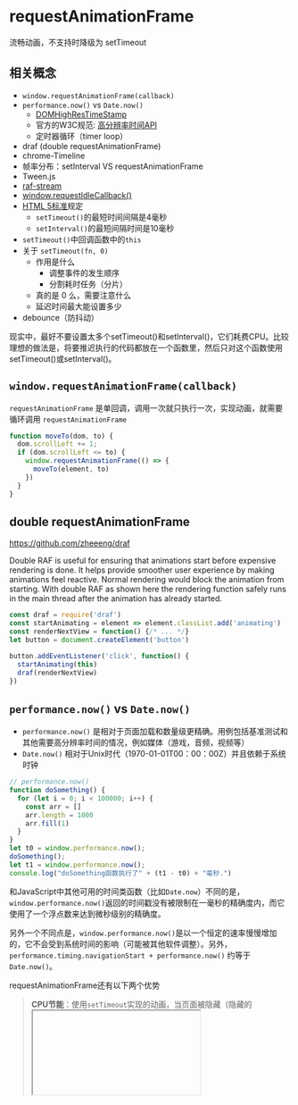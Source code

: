 # requestAnimationFrame

流畅动画，不支持时降级为 setTimeout

## 相关概念

- `window.requestAnimationFrame(callback)`
- `performance.now()` vs `Date.now()`
  - [DOMHighResTimeStamp](https://developer.mozilla.org/zh-CN/docs/Web/API/DOMHighResTimeStamp)
  - 官方的W3C规范: [高分辨率时间API](https://www.w3.org/TR/hr-time/)
  - 定时器循环（timer loop）
- draf (double requestAnimationFrame)
- chrome-Timeline
- 帧率分布：setInterval VS requestAnimationFrame
- Tween.js
- [raf-stream](https://github.com/CMTegner/raf-stream)
- [window.requestIdleCallback()](https://w3c.github.io/requestidlecallback/)
- [HTML 5标准](https://www.whatwg.org/specs/web-apps/current-work/multipage/timers.html#timers)规定
  - `setTimeout()`的最短时间间隔是4毫秒
  - `setInterval()`的最短间隔时间是10毫秒
- `setTimeout()`中回调函数中的`this`
- 关于 `setTimeout(fn, 0)`
  - 作用是什么
    - 调整事件的发生顺序
    - 分割耗时任务（分片）
  - 真的是 0 么，需要注意什么
  - 延迟时间最大能设置多少
- debounce（防抖动）

现实中，最好不要设置太多个setTimeout()和setInterval()，它们耗费CPU。比较理想的做法是，将要推迟执行的代码都放在一个函数里，然后只对这个函数使用setTimeout()或setInterval()。

## `window.requestAnimationFrame(callback)`

`requestAnimationFrame` 是单回调，调用一次就只执行一次，实现动画，就需要循环调用 `requestAnimationFrame`

```js
function moveTo(dom, to) {
  dom.scrollLeft += 1;
  if (dom.scrollLeft <= to) {
    window.requestAnimationFrame(() => {
      moveTo(element, to)
    })
  }
}
```

## double requestAnimationFrame

https://github.com/zheeeng/draf

Double RAF is useful for ensuring that animations start before expensive rendering is done. It helps provide smoother user experience by making animations feel reactive. Normal rendering would block the animation from starting. With double RAF as shown here the rendering function safely runs in the main thread after the animation has already started.

```js
const draf = require('draf')
const startAnimating = element => element.classList.add('animating')
const renderNextView = function() {/* ... */}
let button = document.createElement('button')

button.addEventListener('click', function() {
  startAnimating(this)
  draf(renderNextView)
})
```

## `performance.now()` vs `Date.now()`

- `performance.now()` 是相对于页面加载和数量级更精确。用例包括基准测试和其他需要高分辨率时间的情况，例如媒体（游戏，音频，视频等）
- `Date.now()` 相对于Unix时代（1970-01-01T00：00：00Z）并且依赖于系统时钟

```js
// performance.now()
function doSomething() {
  for (let i = 0; i < 100000; i++) {
    const arr = []
    arr.length = 1000
    arr.fill(1)
  }
}
let t0 = window.performance.now();
doSomething();
let t1 = window.performance.now();
console.log("doSomething函数执行了" + (t1 - t0) + "毫秒.")
```

和JavaScript中其他可用的时间类函数（比如`Date.now`）不同的是，`window.performance.now()`返回的时间戳没有被限制在一毫秒的精确度内，而它使用了一个浮点数来达到微秒级别的精确度。

另外一个不同点是，`window.performance.now()`是以一个恒定的速率慢慢增加的，它不会受到系统时间的影响（可能被其他软件调整）。另外，`performance.timing.navigationStart + performance.now()` 约等于 `Date.now()`。

requestAnimationFrame还有以下两个优势

> **CPU节能**：使用`setTimeout`实现的动画，当页面被隐藏（隐藏的<iframe>）或最小化（后台标签页）时，`setTimeout`仍然在后台执行动画任务，由于此时页面处于不可见或不可用状态，刷新动画是没有意义的，而且还浪费 CPU 资源和电池寿命。而`requestAnimationFrame`则完全不同，当页面处于未激活的状态下，该页面的屏幕绘制任务也会被浏览器暂停，因此跟着浏览器步伐走的`requestAnimationFrame`也会停止渲染，当页面被激活时，动画就从上次停留的地方继续执行，有效节省了 CPU 开销，提升性能和电池寿命。

> **函数节流**：在高频率事件(`resize`,`scroll` 等)中，为了防止在一个刷新间隔内发生多次函数执行，使用`requestAnimationFrame`可保证每个绘制间隔内，函数只被执行一次，这样既能保证流畅性，也能更好的节省函数执行的开销。一个绘制间隔内函数执行多次时无意义，因为显示器（60Hz）每16.7ms 绘制一次，多次执行并不会在屏幕上体现出来。

## 缓动(Tween)知识

- Linear：无缓动效果
- Quadratic：二次方的缓动（t^2）
- Cubic：三次方的缓动（t^3）
- Quartic：四次方的缓动（t^4）
- Quintic：五次方的缓动（t^5）
- Sinusoidal：正弦曲线的缓动（sin(t)）
- Exponential：指数曲线的缓动（2^t）
- Circular：圆形曲线的缓动（sqrt(1-t^2)）
- Elastic：指数衰减的正弦曲线缓动
- 超过范围的三次方缓动（(s+1)*t^3 – s*t^2）
- 指数衰减的反弹缓动

每个效果都分三个缓动方式，分别是（可采用后面的邪恶记忆法帮助记忆）：

- easeIn：从0开始加速的缓动
- easeOut：减速到0的缓动
- easeInOut：前半段从0开始加速，后半段减速到0的缓动

## setTimeout()中回调函数中的this

```js
// 示例 1
var x = 1;
var o = {
  x: 2,
  y: function() {
    console.log(this.x);
  }
};
setTimeout(o.y,1000);

// 示例 2
function User(login) {
  this.login = login;
  this.sayHi = function() {
    console.log(this.login);
  }
}
var user = new User('John');
setTimeout(user.sayHi, 1000);

// 解决办法
setTimeout(function() {
  user.sayHi();
}, 1000);
setTimeout(user.sayHi.bind(user), 1000);
```

参考：

- https://developer.mozilla.org/zh-CN/docs/Web/API/Window/requestAnimationFrame
- https://developer.mozilla.org/zh-CN/docs/Web/API/Performance/now
- https://www.w3.org/TR/animation-timing/#requestAnimationFrame
- https://www.npmjs.com/package/raf
- https://www.npmjs.com/package/@essentials/raf
- https://github.com/zheeeng/draf

扩展阅读：

- [深入理解requestAnimationFrame并实现相册组件中的切换动画](https://www.cnblogs.com/dreamsqin/p/12529885.html)
- [翻译：setInterval与requestAnimationFrame的时间间隔测试](https://segmentfault.com/a/1190000000386368)
- [CSS3动画那么强，requestAnimationFrame还有毛线用？](https://www.zhangxinxu.com/wordpress/2013/09/css3-animation-requestanimationframe-tween-%e5%8a%a8%e7%94%bb%e7%ae%97%e6%b3%95/)
- [理解WebKit和Chromium: 渲染主循环（main loop)和requestAnimationFrame](https://blog.csdn.net/milado_nju/article/details/8101188)
- [你所不知道的setTimeout](https://www.w3cplus.com/blog/2103.html)
- [你所不知道的setInterval](https://www.w3cplus.com/javascript/javaScript-setInterval.html)
